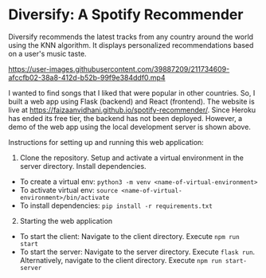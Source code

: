 # Diversify: A Spotify Recommender

Diversify recommends the latest tracks from any country around the world using the KNN algorithm. It displays personalized recommendations based on a user's music taste. 

https://user-images.githubusercontent.com/39887209/211734609-afccfb02-38a8-412d-b52b-99f9e384ddf0.mp4

I wanted to find songs that I liked that were popular in other countries. So, I built a web app using Flask (backend) and React (frontend). The website is live at https://faizaanvidhani.github.io/spotify-recommender/. Since Heroku has ended its free tier, the backend has not been deployed. However, a demo of the web app using the local development server is shown above.

Instructions for setting up and running this web application:

1. Clone the repository. Setup and activate a virtual environment in the server directory. Install dependencies.

  * To create a virtual env: ```python3 -m venv <name-of-virtual-environment>```
  * To activate virtual env: ```source <name-of-virtual-environment>/bin/activate```
  * To install dependencies: ```pip install -r requirements.txt```

2. Starting the web application

  * To start the client: Navigate to the client directory. Execute ```npm run start```
  * To start the server: Navigate to the server directory. Execute ```flask run```. Alternatively, navigate to the client directory. Execute ```npm run start-server```
